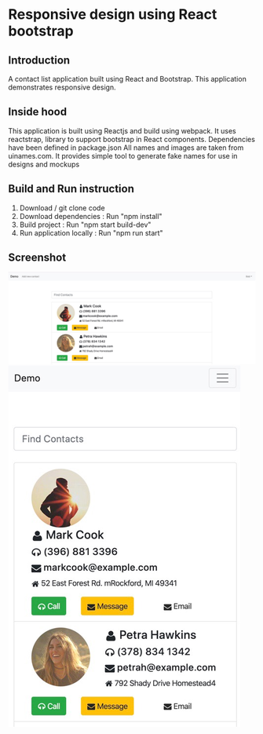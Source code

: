 
# Responsive design using React bootstrap

## Introduction
A contact list application built using React and Bootstrap. This application demonstrates responsive design.

## Inside hood
This application is built using Reactjs and build using webpack. It uses reactstrap, library to support bootstrap in React components.
Dependencies have been defined in package.json 
All names and images are taken from uinames.com.  It provides simple tool to generate fake names for use in designs and mockups

## Build and Run instruction
1) Download / git clone code
2) Download dependencies : Run "npm install"
3) Build project : Run "npm start build-dev"
4) Run application locally : Run "npm run start"

## Screenshot
![Desktop/Laptop](https://github.com/kiranjugdar/react-bootstrap/blob/master/img/desktop.jpeg)
![Mobile](https://github.com/kiranjugdar/react-bootstrap/blob/master/img/mobile.jpeg)

